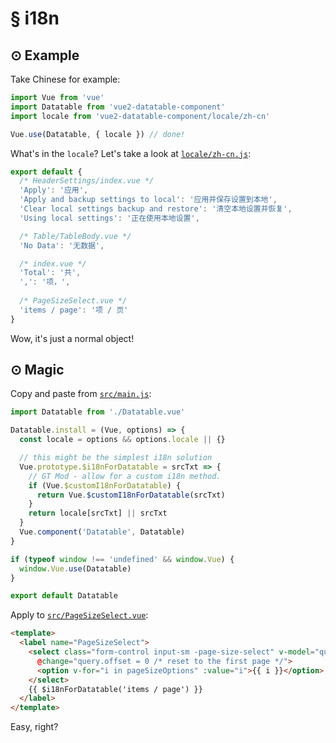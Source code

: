 # § i18n

## ⊙ Example

Take Chinese for example:

```js
import Vue from 'vue'
import Datatable from 'vue2-datatable-component'
import locale from 'vue2-datatable-component/locale/zh-cn'

Vue.use(Datatable, { locale }) // done!
```

What's in the `locale`? Let's take a look at [`locale/zh-cn.js`](https://github.com/OneWayTech/vue2-datatable/blob/master/locale/zh-cn.js):

```js
export default {
  /* HeaderSettings/index.vue */
  'Apply': '应用',
  'Apply and backup settings to local': '应用并保存设置到本地',
  'Clear local settings backup and restore': '清空本地设置并恢复',
  'Using local settings': '正在使用本地设置',

  /* Table/TableBody.vue */
  'No Data': '无数据',

  /* index.vue */
  'Total': '共',
  ',': '项，',
  
  /* PageSizeSelect.vue */
  'items / page': '项 / 页'
}
```

Wow, it's just a normal object!

## ⊙ Magic

Copy and paste from [`src/main.js`](https://github.com/OneWayTech/vue2-datatable/blob/master/src/main.js):

```js
import Datatable from './Datatable.vue'

Datatable.install = (Vue, options) => {
  const locale = options && options.locale || {}

  // this might be the simplest i18n solution
  Vue.prototype.$i18nForDatatable = srcTxt => {
    // GT Mod - allow for a custom i18n method.
    if (Vue.$customI18nForDatatable) {
      return Vue.$customI18nForDatatable(srcTxt)
    }
    return locale[srcTxt] || srcTxt
  }
  Vue.component('Datatable', Datatable)
}

if (typeof window !== 'undefined' && window.Vue) {
  window.Vue.use(Datatable)
}

export default Datatable
```

Apply to [`src/PageSizeSelect.vue`](https://github.com/OneWayTech/vue2-datatable/blob/master/src/PageSizeSelect.vue):

```html
<template>
  <label name="PageSizeSelect">
    <select class="form-control input-sm -page-size-select" v-model="query.limit"
      @change="query.offset = 0 /* reset to the first page */">
      <option v-for="i in pageSizeOptions" :value="i">{{ i }}</option>
    </select>
    {{ $i18nForDatatable('items / page') }}
  </label>
</template>
```

Easy, right?
